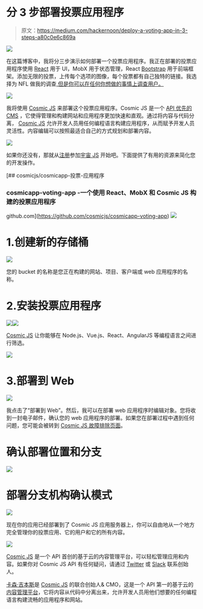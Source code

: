 # 分 3 步部署投票应用程序

> 原文：<https://medium.com/hackernoon/deploy-a-voting-app-in-3-steps-a80c0e6c869a>

![](img/39b116ca93e93fc7869b8b7176a03698.png)

在这篇博客中，我将分三步演示如何部署一个投票应用程序。我正在部署的投票应用程序使用 [React](https://cosmicjs.com/knowledge-base/react-cms) 用于 UI，MobX 用于状态管理，React [Bootstrap](https://cosmicjs.com/knowledge-base/bootstrap-cms) 用于前端框架。添加无限的投票，上传每个选项的图像，每个投票都有自己独特的链接。我选择为 NFL 做我的调查[,但是你可以在任何你想做的事情上调查用户。](http://nfl-voting-app.cosmicapp.co)

![](img/bc8ef3b02ab0ab7c0083dcc80187ffa7.png)

我将使用 [Cosmic JS](https://cosmicjs.com/) 来部署这个投票应用程序。Cosmic JS 是一个 [API 优先的 CMS](https://cosmicjs.com/) ，它使得管理和构建网站和应用程序更加快速和直观。通过将内容与代码分离， [Cosmic JS](https://cosmicjs.com/) 允许开发人员用任何编程语言构建应用程序，从而赋予开发人员灵活性。内容编辑可以按照最适合自己的方式规划和部署内容。

![](img/8bc558e262bb0590f6e597334f1a75a8.png)

如果你还没有，那就从[注册](https://cosmicjs.com/signup)参加[宇宙 JS](https://cosmicjs.com/) 开始吧。下面提供了有用的资源来简化您的开发操作。

[](https://github.com/cosmicjs/cosmicapp-voting-app) [## cosmicjs/cosmicapp-投票-应用程序

### cosmicapp-voting-app -一个使用 React、MobX 和 Cosmic JS 构建的投票应用程序

github.com](https://github.com/cosmicjs/cosmicapp-voting-app) ![](img/a737d5c54c5a23bd280997828eaefabd.png)

# 1.创建新的存储桶

![](img/c67f54d3105c83cf460297a749acb056.png)

您的 bucket 的名称是您正在构建的网站、项目、客户端或 web 应用程序的名称。

# 2.安装投票应用程序

![](img/d8fb241252e383217b38f18673278b28.png)![](img/18d3b7792d30cc7cd1e2a527395fd851.png)

[Cosmic JS](https://cosmicjs.com/) 让你能够在 Node.js、Vue.js、React、AngularJS 等编程语言之间进行筛选。

![](img/497d14a542880c0df046c0465bfa846f.png)

# 3.部署到 Web

![](img/2fe46a81dbdbf4a0058e25b4ad74e329.png)

我点击了“部署到 Web”。然后，我可以在部署 web 应用程序时编辑对象。您将收到一封电子邮件，确认您的 web 应用程序的部署。如果您在部署过程中遇到任何问题，您可能会被转到 [Cosmic JS 故障排除页面](https://cosmicjs.com/troubleshooting)。

# 确认部署位置和分支

![](img/56481143a06deecfd5ab9fbaf6f6c7e2.png)

# 部署分支机构确认模式

![](img/a3ee9dacd5f606c2809ce9341a43935b.png)

现在你的应用已经部署到了 Cosmic JS 应用服务器上，你可以自由地从一个地方完全管理你的投票应用、它的用户和它的所有内容。

![](img/be2cf86af1f42b15c9c47a88af121722.png)

[Cosmic JS](https://cosmicjs.com/) 是一个 API 首创的基于云的内容管理平台，可以轻松管理应用和内容。如果你对 Cosmic JS API 有任何疑问，请通过 [Twitter](https://twitter.com/cosmic_js) 或 [Slack](https://cosmicjs.com/community) 联系创始人。

[卡森·吉本斯](https://twitter.com/carsoncgibbons)是 [Cosmic JS](https://cosmicjs.com/) 的联合创始人& CMO，这是一个 API 第一的基于云的[内容管理平台](https://cosmicjs.com/)，它将内容从代码中分离出来，允许开发人员用他们想要的任何编程语言构建流畅的应用程序和网站。